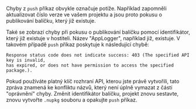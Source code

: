 Chyby z `push` příkaz obvykle označuje potíže. Například zapomněli aktualizovat číslo verze ve vašem projektu a jsou proto pokusu o publikování balíčku, který již existuje.

Také se zobrazí chyby při pokusu o publikování balíčku pomocí identifikátor, který již existuje v hostiteli. Název "AppLogger", například již, existuje. V takovém případě `push` příkaz poskytuje k následující chybě:

```output
Response status code does not indicate success: 403 (The specified API key is invalid,
has expired, or does not have permission to access the specified package.).
```

Pokud používáte platný klíč rozhraní API, kterou jste právě vytvořili, tato zpráva znamená ke konfliktu názvů, který není úplně vymazat z části "oprávnění" chyby. Změnit identifikátor balíčku, projekt znovu sestavte, znovu vytvořte `.nupkg` souboru a opakujte `push` příkaz.